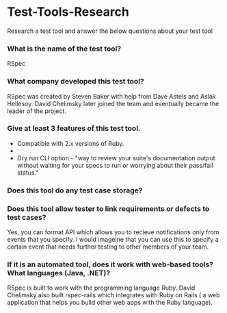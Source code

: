 # Test-Tools-Research

Research a test tool and answer the below questions about your test tool

### What is the name of the test tool?

RSpec

### What company developed this test tool?

RSpec was created by Steven Baker with help from Dave Astels and Aslak Hellesoy. David Chelimsky later joined the team and eventually became the leader of the project.

### Give at least 3 features of this test tool.

* Compatible with 2.x versions of Ruby.
* 
* Dry run CLI option - "way to review your suite's documentation output without waiting for your specs to run or worrying about their pass/fail status."

### Does this tool do any test case storage?


### Does this tool allow tester to link requirements or defects to test cases?

Yes, you can format API which allows you to recieve notifications only from events that you specify. I would imageine that you can use this to specify a certain event that needs further testing to other members of your team.

### If it is an automated tool, does it work with web-based tools? What languages (Java, .NET)?

RSpec is built to work with the programming language Ruby. David Chelimsky also built rspec-rails which integrates with Ruby on Rails ( a web application that helps you build other web apps with the Ruby language).
